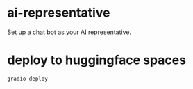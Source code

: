 # ai-representative

Set up a chat bot as your AI representative.

# deploy to huggingface spaces

```bash
gradio deploy
```
